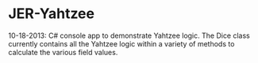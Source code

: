 JER-Yahtzee
===========

10-18-2013:
C# console app to demonstrate Yahtzee logic.  The Dice class currently contains all the Yahtzee logic within a variety of methods to calculate the various field values.

